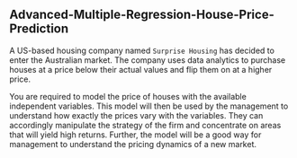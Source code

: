 ## Advanced-Multiple-Regression-House-Price-Prediction
A US-based housing company named `Surprise Housing` has decided to enter the Australian market. The company uses data analytics to purchase houses at a price below their actual values and flip them on at a higher price. 

You are required to model the price of houses with the available independent variables. This model will then be used by the management to understand how exactly the prices vary with the variables. They can accordingly manipulate the strategy of the firm and concentrate on areas that will yield high returns. Further, the model will be a good way for management to understand the pricing dynamics of a new market.
